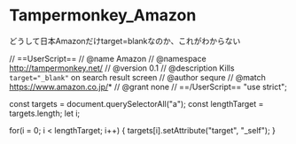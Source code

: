 # Tampermonkey_Amazon
どうして日本Amazonだけtarget=blankなのか、これがわからない

  // ==UserScript==
  // @name         Amazon
  // @namespace    http://tampermonkey.net/
  // @version      0.1
  // @description  Kills `target="_blank"` on search result screen
  // @author       sequre
  // @match        https://www.amazon.co.jp/*
  // @grant        none
  // ==/UserScript==
  "use strict";

  const targets = document.querySelectorAll("a");
  const lengthTarget = targets.length;
  let i;

  for(i = 0; i < lengthTarget; i++)
  {
      targets[i].setAttribute("target", "_self");
  }
